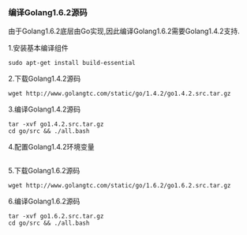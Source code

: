 ### 编译Golang1.6.2源码
由于Golang1.6.2底层由Go实现,因此编译Golang1.6.2需要Golang1.4.2支持.

1.安装基本编译组件
```
sudo apt-get install build-essential
```

2.下载Golang1.4.2源码
```
wget http://www.golangtc.com/static/go/1.4.2/go1.4.2.src.tar.gz
```

3.编译Golang1.4.2源码
```
tar -xvf go1.4.2.src.tar.gz
cd go/src && ./all.bash
```

4.配置Golang1.4.2环境变量
```
```

5.下载Golang1.6.2源码
```
wget http://www.golangtc.com/static/go/1.6.2/go1.6.2.src.tar.gz
```

6.编译Golang1.6.2源码
```
tar -xvf go1.6.2.src.tar.gz
cd go/src && ./all.bash
```
